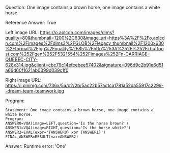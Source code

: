 Question: One image contains a brown horse, one image contains a white horse.

Reference Answer: True

Left image URL: https://o.aolcdn.com/images/dims?quality=80&thumbnail=1200%2C630&image_uri=https%3A%2F%2Fo.aolcdn.com%2Fimages%2Fdims3%2FGLOB%2Flegacy_thumbnail%2F1200x630%2Fformat%2Fjpg%2Fquality%2F85%2Fhttp%253A%252F%252Fi.huffpost.com%252Fgen%252F5321554%252Fimages%252Fn-CARRIAGE-QUEBEC-CITY-628x314.jpg&client=cbc79c14efcebee57402&signature=096d9c2b91e6d51a66d60f1621ab0399d039c1f0

Right image URL: https://i.pinimg.com/736x/5a/c2/2b/5ac22b57ac1ca1781a52da55917c2299--dream-team-teamwork.jpg

Program:

```
Statement: One image contains a brown horse, one image contains a white horse.
Program:
ANSWER0=VQA(image=LEFT,question='Is the horse brown?')
ANSWER1=VQA(image=RIGHT,question='Is the horse white?')
ANSWER2=EVAL(expr='{ANSWER0} xor {ANSWER1}')
FINAL_ANSWER=RESULT(var=ANSWER2)
```
Answer: Runtime error: 'One'

